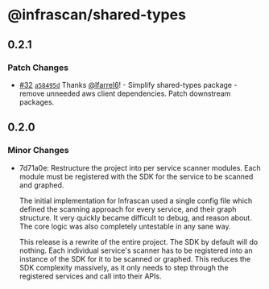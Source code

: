 # @infrascan/shared-types

## 0.2.1

### Patch Changes

- [#32](https://github.com/infrascan/infrascan/pull/32) [`a58495d`](https://github.com/infrascan/infrascan/commit/a58495d306bee7cdd4a4c27f1a43e296336be29d) Thanks [@lfarrel6](https://github.com/lfarrel6)! - Simplify shared-types package - remove unneeded aws client dependencies. Patch downstream packages.

## 0.2.0

### Minor Changes

- 7d71a0e: Restructure the project into per service scanner modules. Each module must be registered with the SDK for the service to be scanned and graphed.

  The initial implementation for Infrascan used a single config file which defined the scanning approach for every service, and their graph structure. It very quickly became difficult to debug, and reason about. The core logic was also completely untestable in any sane way.

  This release is a rewrite of the entire project. The SDK by default will do nothing. Each individual service's scanner has to be registered into an instance of the SDK for it to be scanned or graphed. This reduces the SDK complexity massively, as it only needs to step through the registered services and call into their APIs.
